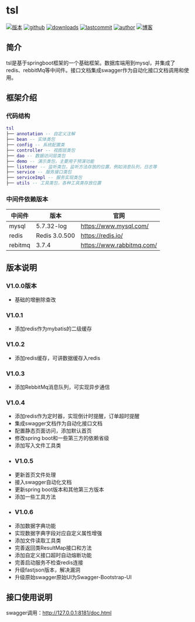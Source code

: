 # tsl
<p>
    <a href="https://github.com/CodingPandaLLL/tsl/releases"><img src="https://img.shields.io/badge/版本-v1.0.4-brightgreen.svg" alt="版本" /></a>
    <a href="https://github.com/CodingPandaLLL/tsl.git"><img src="https://img.shields.io/badge/github-tsl-blue.svg" alt="github" /></a>
    <a href="https://github.com/CodingPandaLLL/tsl/releases"><img src="https://img.shields.io/badge/downloads-73.8k-brightgreen.svg" alt="downloads" /></a>
    <a href="https://github.com/CodingPandaLLL/tsl/commits"><img src="https://img.shields.io/badge/lastcommit-today-brightgreen.svg" alt="lastcommit" /></a>
    <a href="https://github.com/CodingPandaLLL"><img src="https://img.shields.io/badge/author-CodingPandaLLL-brightgreen.svg" alt="author" /></a>
    <a href="https://www.cnblogs.com/LiLiliang/"><img src="https://img.shields.io/badge/博客-CodingPanda-blueviolet.svg" alt="博客" /></a>
</p>

## 简介
tsl是基于springboot框架的一个基础框架。数据库端用到mysql，并集成了redis、rebbitMq等中间件。接口文档集成swagger作为自动化接口文档调用和使用。<br/>
## 框架介绍
### 代码结构
``` lua
tsl
├── annotation -- 自定义注解
├── bean -- 实体类包
├── config -- 系统配置类
├── controller -- 视图层类包
├── dao -- 数据访问层类包
├── demo -- 演示类包，主要用于预演功能
├── listener -- 监听类包，监听方法存放的位置，例如消息队列，日志等
├── service -- 服务接口类包
├── serviceImpl -- 服务实现类包
├── utils -- 工具类包，各种工具类存放位置
```
### 中间件依赖版本
| 中间件       | 版本             | 官网                                   |
| ---------- | --------------------- | -------------------------------------- |
| mysql        | 5.7.32-log             | https://www.mysql.com/                    |
| redis        | Redis 3.0.500          | https://redis.io/                    |
| rebitmq      | 3.7.4     | https://www.rabbitmq.com/                  |

## 版本说明
### V1.0.0版本
- 基础的增删除查改
### V1.0.1
- 添加redis作为mybatis的二级缓存
### V1.0.2
- 添加redis缓存，可讲数据缓存入redis
### V1.0.3
- 添加RebbitMq消息队列，可实现异步通信
### V1.0.4
- 添加redis作为定时器，实现倒计时提醒，订单超时提醒
- 集成swagger文档作为自动化接口文档
- 配置静态页面访问，添加默认首页
- 修改spring boot和一些第三方的依赖省级
- 添加写入文件工具类
- ### V1.0.5
- 更新首页文件处理
- 接入swagger自动化文档
- 更新spring boot版本和其他第三方版本
- 添加一些工具方法
- ### V1.0.6
- 添加数据字典功能
- 实现数据字典字段对应自定义属性增强
- 添加文件读取工具类
- 完善返回类ResultMap接口和方法
- 添加自定义接口超时自动熔断功能
- 完善启动服务不检查redis连接
- 升级fastjson版本，解决漏洞
- 升级原始swagger原始UI为Swagger-Bootstrap-UI

## 接口使用说明
swagger调用：http://127.0.0.1:8181/doc.html
